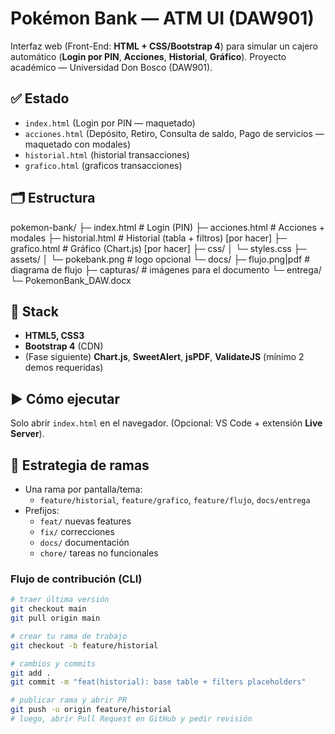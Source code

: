 # Pokémon Bank — ATM UI (DAW901)

Interfaz web (Front-End: **HTML + CSS/Bootstrap 4**) para simular un cajero automático (**Login por PIN**, **Acciones**, **Historial**, **Gráfico**). Proyecto académico — Universidad Don Bosco (DAW901).

## ✅ Estado
- `index.html` (Login por PIN — maquetado)
- `acciones.html` (Depósito, Retiro, Consulta de saldo, Pago de servicios — maquetado con modales)
- `historial.html` (historial transacciones)
- `grafico.html` (graficos transacciones)

## 🗂️ Estructura
pokemon-bank/
├─ index.html # Login (PIN)
├─ acciones.html # Acciones + modales
├─ historial.html # Historial (tabla + filtros) [por hacer]
├─ grafico.html # Gráfico (Chart.js) [por hacer]
├─ css/
│ └─ styles.css
├─ assets/
│ └─ pokebank.png # logo opcional
└─ docs/
├─ flujo.png|pdf # diagrama de flujo
├─ capturas/ # imágenes para el documento
└─ entrega/
└─ PokemonBank_DAW.docx

## 🧰 Stack
- **HTML5, CSS3**
- **Bootstrap 4** (CDN)
- (Fase siguiente) **Chart.js**, **SweetAlert**, **jsPDF**, **ValidateJS** (mínimo 2 demos requeridas)

## ▶️ Cómo ejecutar
Solo abrir `index.html` en el navegador. (Opcional: VS Code + extensión **Live Server**).

## 🌿 Estrategia de ramas
- Una rama por pantalla/tema:
  - `feature/historial`, `feature/grafico`, `feature/flujo`, `docs/entrega`
- Prefijos:
  - `feat/` nuevas features
  - `fix/` correcciones
  - `docs/` documentación
  - `chore/` tareas no funcionales

### Flujo de contribución (CLI)
```bash
# traer última versión
git checkout main
git pull origin main

# crear tu rama de trabajo
git checkout -b feature/historial

# cambios y commits
git add .
git commit -m "feat(historial): base table + filters placeholders"

# publicar rama y abrir PR
git push -u origin feature/historial
# luego, abrir Pull Request en GitHub y pedir revisión
